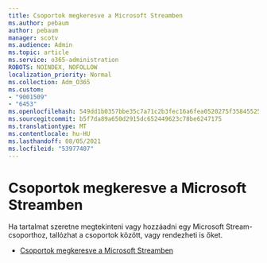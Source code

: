 ```yaml
---
title: Csoportok megkeresve a Microsoft Streamben
ms.author: pebaum
author: pebaum
manager: scotv
ms.audience: Admin
ms.topic: article
ms.service: o365-administration
ROBOTS: NOINDEX, NOFOLLOW
localization_priority: Normal
ms.collection: Adm_O365
ms.custom:
- "9001509"
- "6453"
ms.openlocfilehash: 549dd1b0357bbe35c7a71c2b3fec16a6fea0520275f35845525aa28f8e7980c2
ms.sourcegitcommit: b5f7da89a650d2915dc652449623c78be6247175
ms.translationtype: MT
ms.contentlocale: hu-HU
ms.lasthandoff: 08/05/2021
ms.locfileid: "53977407"
---
```

# <a name="find-groups-in-microsoft-stream"></a>Csoportok megkeresve a Microsoft Streamben

Ha tartalmat szeretne megtekinteni vagy hozzáadni egy Microsoft Stream-csoporthoz, tallózhat a csoportok között, vagy rendezheti is őket.  

- [Csoportok megkeresve a Microsoft Streamben](https://docs.microsoft.com/stream/portal-browse-filter-groups)
